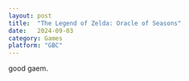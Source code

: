 ```yaml
---
layout: post
title:  "The Legend of Zelda: Oracle of Seasons"
date:   2024-09-03
category: Games
platform: "GBC"
---
```

good gaem.